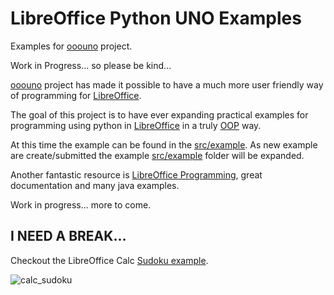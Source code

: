 # LibreOffice Python UNO Examples

Examples for [ooouno](https://github.com/Amourspirit/python-ooouno) project.

Work in Progress... so please be kind...

[ooouno](https://github.com/Amourspirit/python-ooouno) project has made it possible to have a much more
user friendly way of programming for [LibreOffice](https://www.libreoffice.org/).

The goal of this project is to have ever expanding practical examples for programming
using python in [LibreOffice](https://www.libreoffice.org/) in a truly [OOP](https://en.wikipedia.org/wiki/Object-oriented_programming) way.

At this time the example can be found in the [src/example](src/examples/).
As new example are create/submitted the example [src/example](src/examples/) folder will be expanded.

Another fantastic resource is [LibreOffice Programming](https://github.com/flywire/lo-p),
great documentation and many java examples.

Work in progress... more to come.

## I NEED A BREAK...

Checkout the LibreOffice Calc [Sudoku example](ex/calc/sudoku).

![calc_sudoku](https://user-images.githubusercontent.com/4193389/165391098-883a7647-5fc8-47de-b028-4c2c98337abe.png)
